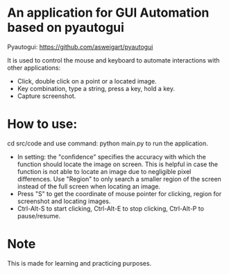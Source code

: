 # An application for GUI Automation based on pyautogui
Pyautogui: https://github.com/asweigart/pyautogui

It is used to control the mouse and keyboard to automate interactions with other applications:
- Click, double click on a point or a located image.
- Key combination, type a string, press a key, hold a key.
- Capture screenshot.

# How to use:
cd src/code and use command: python main.py to run the application. 

- In setting: the "confidence" specifies the accuracy with which the function should locate the image on screen. This is helpful in case the function is not able to locate an image due to negligible pixel differences. Use "Region" to only search a smaller region of the screen instead of the full screen when locating an image.
- Press "S" to get the coordinate of mouse pointer for clicking, region for screenshot and locating images.
- Ctrl-Alt-S to start clicking, Ctrl-Alt-E to stop clicking, Ctrl-Alt-P to pause/resume.

# Note
This is made for learning and practicing purposes.
